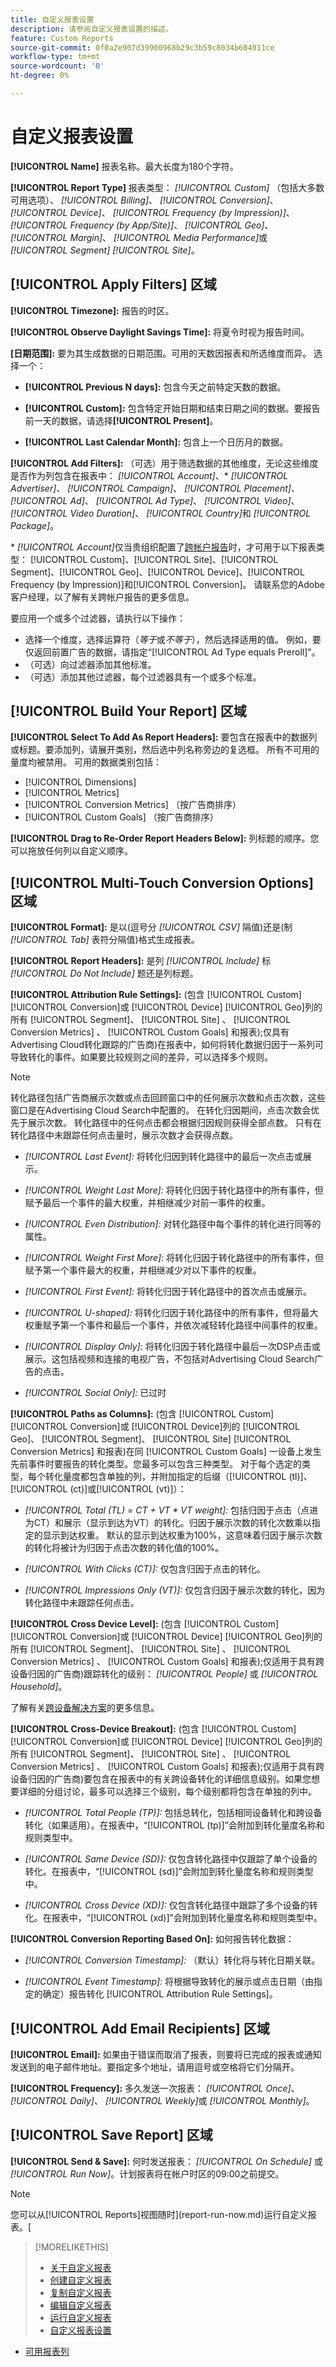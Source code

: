 ```yaml
---
title: 自定义报表设置
description: 请参阅自定义报表设置的描述。
feature: Custom Reports
source-git-commit: 0f0a2e907d39900968b29c3b59c8034b604911ce
workflow-type: tm+mt
source-wordcount: '0'
ht-degree: 0%

---
```



# 自定义报表设置

**[!UICONTROL Name]** 报表名称。最大长度为180个字符。

**[!UICONTROL Report Type]** 报表类型： *[!UICONTROL Custom]* （包括大多数可用选项）、  *[!UICONTROL Billing]*、  *[!UICONTROL Conversion]*、  *[!UICONTROL Device]*、  *[!UICONTROL Frequency (by Impression)]*、   *[!UICONTROL Frequency (by App/Site)]*、  *[!UICONTROL Geo]*、  *[!UICONTROL Margin]*、  *[!UICONTROL Media Performance]*&#x200B;或  *[!UICONTROL Segment]* *[!UICONTROL Site]*。

## [!UICONTROL Apply Filters] 区域

**[!UICONTROL Timezone]:** 报告的时区。

**[!UICONTROL Observe Daylight Savings Time]:** 将夏令时视为报告时间。

**\[日期范围\]:** 要为其生成数据的日期范围。可用的天数因报表和所选维度而异。 选择一个：

* **[!UICONTROL Previous N days]:** 包含今天之前特定天数的数据。

* **[!UICONTROL Custom]:** 包含特定开始日期和结束日期之间的数据。要报告前一天的数据，请选择&#x200B;**[!UICONTROL Present]**。

* **[!UICONTROL Last Calendar Month]:** 包含上一个日历月的数据。

**[!UICONTROL Add Filters]:** （可选）用于筛选数据的其他维度，无论这些维度是否作为列包含在报表中： *[!UICONTROL Account]*、\*  *[!UICONTROL Advertiser]*、  *[!UICONTROL Campaign]*、  *[!UICONTROL Placement]*、  *[!UICONTROL Ad]*、  *[!UICONTROL Ad Type]*、  *[!UICONTROL Video]*、  *[!UICONTROL Video Duration]*、  *[!UICONTROL Country]*&#x200B;和 *[!UICONTROL Package]*。

\* *[!UICONTROL Account]*&#x200B;仅当贵组织配置了[跨帐户报告](report-about.md#cross-account-reporting)时，才可用于以下报表类型： [!UICONTROL Custom]、[!UICONTROL Site]、[!UICONTROL Segment]、[!UICONTROL Geo]、[!UICONTROL Device]、[!UICONTROL Frequency (by Impression)]和[!UICONTROL Conversion]。 请联系您的Adobe客户经理，以了解有关跨帐户报告的更多信息。

要应用一个或多个过滤器，请执行以下操作：

* 选择一个维度，选择运算符（*等于*&#x200B;或&#x200B;*不等于*），然后选择适用的值。 例如，要仅返回前置广告的数据，请指定“[!UICONTROL Ad Type equals Preroll]”。
* （可选）向过滤器添加其他标准。
* （可选）添加其他过滤器，每个过滤器具有一个或多个标准。

## [!UICONTROL Build Your Report] 区域

**[!UICONTROL Select To Add As Report Headers]:**  要包含在报表中的数据列或标题。要添加列，请展开类别，然后选中列名称旁边的复选框。 所有不可用的量度均被禁用。 可用的数据类别包括：

* [!UICONTROL  Dimensions]
* [!UICONTROL Metrics]
* [!UICONTROL Conversion Metrics] （按广告商排序）
* [!UICONTROL Custom Goals] （按广告商排序）

**[!UICONTROL Drag to Re-Order Report Headers Below]:** 列标题的顺序。您可以拖放任何列以自定义顺序。

## [!UICONTROL Multi-Touch Conversion Options] 区域

**[!UICONTROL Format]:** 是以(逗号分 *[!UICONTROL CSV]* 隔值)还是(制 *[!UICONTROL Tab]* 表符分隔值)格式生成报表。

**[!UICONTROL Report Headers]:** 是列 *[!UICONTROL Include]* 标 *[!UICONTROL Do Not Include]* 题还是列标题。

**[!UICONTROL Attribution Rule Settings]:** (包含 [!UICONTROL Custom] [!UICONTROL Conversion]或 [!UICONTROL Device] [!UICONTROL Geo]列的所有 [!UICONTROL Segment]、 [!UICONTROL Site] 、 [!UICONTROL Conversion Metrics] 、 [!UICONTROL Custom Goals] 和报表);仅具有Advertising Cloud转化跟踪的广告商)在报表中，如何将转化数据归因于一系列可导致转化的事件。如果要比较规则之间的差异，可以选择多个规则。

>[!NOTE]
>
>转化路径包括广告商展示次数或点击回顾窗口中的任何展示次数和点击次数，这些窗口是在Advertising Cloud Search中配置的。 在转化归因期间，点击次数会优先于展示次数。 转化路径中的任何点击都会根据归因规则获得全部点数。 只有在转化路径中未跟踪任何点击量时，展示次数才会获得点数。

* *[!UICONTROL Last Event]:* 将转化归因到转化路径中的最后一次点击或展示。

* *[!UICONTROL Weight Last More]:* 将转化归因于转化路径中的所有事件，但赋予最后一个事件的最大权重，并相继减少对前一事件的权重。

* *[!UICONTROL Even Distribution]:* 对转化路径中每个事件的转化进行同等的属性。

* *[!UICONTROL Weight First More]:* 将转化归因于转化路径中的所有事件，但赋予第一个事件最大的权重，并相继减少对以下事件的权重。

* *[!UICONTROL First Event]:* 将转化归因于转化路径中的首次点击或展示。

* *[!UICONTROL U-shaped]:* 将转化归因于转化路径中的所有事件，但将最大权重赋予第一个事件和最后一个事件，并依次减轻转化路径中间事件的权重。

* *[!UICONTROL Display Only]:*  将转化归因于转化路径中最后一次DSP点击或展示。这包括视频和连接的电视广告，不包括对Advertising Cloud Search广告的点击。

* *[!UICONTROL Social Only]:* 已过时

<!-- See also [How Attribution Rules Are Calculated for Adobe Advertising Cloud](). -->

**[!UICONTROL Paths as Columns]:**  (包含 [!UICONTROL Custom] [!UICONTROL Conversion]或 [!UICONTROL Device]列的 [!UICONTROL Geo]、 [!UICONTROL Segment]、 [!UICONTROL Site]  [!UICONTROL Conversion Metrics] 和报表)在同 [!UICONTROL Custom Goals] 一设备上发生先前事件时要报告的转化类型。您最多可以包含三种类型。 对于每个选定的类型，每个转化量度都包含单独的列，并附加指定的后缀（[!UICONTROL (tl)]、[!UICONTROL (ct)]或[!UICONTROL (vt)]）：

* *[!UICONTROL Total (TL) = CT + VT \* VT weight]:* 包括归因于点击（点进为CT）和展示（显示到达为VT）的转化。归因于展示次数的转化次数乘以指定的显示到达权重。 默认的显示到达权重为100%，这意味着归因于展示次数的转化将被计为归因于点击次数的转化值的100%。

* *[!UICONTROL With Clicks (CT)]:* 仅包含归因于点击的转化。

* *[!UICONTROL Impressions Only (VT)]:* 仅包含归因于展示次数的转化，因为转化路径中未跟踪任何点击。

**[!UICONTROL Cross Device Level]:**  (包含 [!UICONTROL Custom] [!UICONTROL Conversion]或 [!UICONTROL Device] [!UICONTROL Geo]列的所有 [!UICONTROL Segment]、 [!UICONTROL Site] 、 [!UICONTROL Conversion Metrics] 、 [!UICONTROL Custom Goals] 和报表);仅适用于具有跨设备归因的广告商)跟踪转化的级别： *[!UICONTROL People]* 或 *[!UICONTROL Household]*。

了解有关[跨设备解决方案](/help/dsp/introduction/features/cross-device-solutions.md)的更多信息。

**[!UICONTROL Cross-Device Breakout]:** (包含 [!UICONTROL Custom] [!UICONTROL Conversion]或 [!UICONTROL Device] [!UICONTROL Geo]列的所有 [!UICONTROL Segment]、 [!UICONTROL Site] 、 [!UICONTROL Conversion Metrics] 、 [!UICONTROL Custom Goals] 和报表);仅适用于具有跨设备归因的广告商)要包含在报表中的有关跨设备转化的详细信息级别。如果您想要详细的分组讨论，最多可以选择三个级别，每个级别都将包含在单独的列中。

* *[!UICONTROL Total People (TP)]:* 包括总转化，包括相同设备转化和跨设备转化（如果适用）。在报表中，“[!UICONTROL (tp)]”会附加到转化量度名称和规则类型中。

* *[!UICONTROL Same Device (SD)]:* 仅包含转化路径中仅跟踪了单个设备的转化。在报表中，“[!UICONTROL (sd)]”会附加到转化量度名称和规则类型中。

* *[!UICONTROL Cross Device (XD)]:* 仅包含转化路径中跟踪了多个设备的转化。在报表中，“[!UICONTROL (xd)]”会附加到转化量度名称和规则类型中。

**[!UICONTROL Conversion Reporting Based On]:**  如何报告转化数据：

* *[!UICONTROL Conversion Timestamp]:* （默认）转化将与转化日期关联。

* *[!UICONTROL Event Timestamp]:* 将根据导致转化的展示或点击日期（由指定的确定）报告转化 [!UICONTROL Attribution Rule Settings]。

## [!UICONTROL Add Email Recipients] 区域

**[!UICONTROL Email]:** 如果由于错误而取消了报表，则要将已完成的报表或通知发送到的电子邮件地址。要指定多个地址，请用逗号或空格将它们分隔开。

**[!UICONTROL Frequency]:** 多久发送一次报表： *[!UICONTROL Once]*、  *[!UICONTROL Daily]*、  *[!UICONTROL Weekly]*&#x200B;或 *[!UICONTROL Monthly]*。

## [!UICONTROL Save Report] 区域

**[!UICONTROL Send & Save]:** 何时发送报表： *[!UICONTROL On Schedule]* 或 *[!UICONTROL Run Now]*。计划报表将在帐户时区的09:00之前提交。

>[!NOTE]
>
>您可以从[!UICONTROL Reports]视图随时](report-run-now.md)运行自定义报表。[

>[!MORELIKETHIS]
>
>* [关于自定义报表](/help/dsp/reports/report-about.md)
>* [创建自定义报表](/help/dsp/reports/report-create.md)
>* [复制自定义报表](/help/dsp/reports/report-copy.md)
>* [编辑自定义报表](/help/dsp/reports/report-edit.md)
>* [运行自定义报表](/help/dsp/reports/report-run-now.md)
>* [自定义报表设置](/help/dsp/reports/report-settings.md)

* [可用报表列](/help/dsp/reports/report-columns.md)
